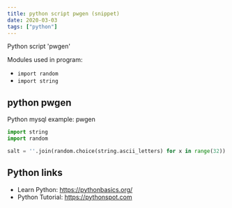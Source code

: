 ```yaml
---
title: python script pwgen (snippet)
date: 2020-03-03
tags: ["python"]
---
```

Python script 'pwgen'


Modules used in program: 
* `import random`
* `import string`

## python pwgen

Python mysql example: pwgen

```python
import string
import random

salt = ''.join(random.choice(string.ascii_letters) for x in range(32))

```

## Python links

- Learn Python: https://pythonbasics.org/
- Python Tutorial: https://pythonspot.com
